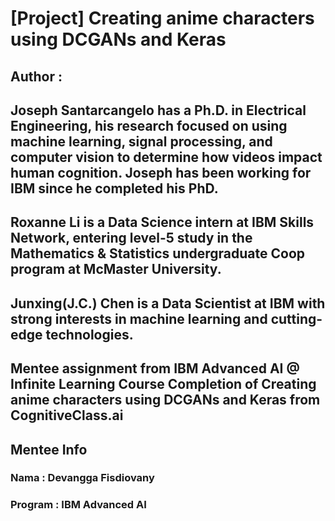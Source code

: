 # [Project] Creating anime characters using DCGANs and Keras
## Author : 
## Joseph Santarcangelo has a Ph.D. in Electrical Engineering, his research focused on using machine learning, signal processing, and computer vision to determine how videos impact human cognition. Joseph has been working for IBM since he completed his PhD.
## Roxanne Li is a Data Science intern at IBM Skills Network, entering level-5 study in the Mathematics & Statistics undergraduate Coop program at McMaster University.
## Junxing(J.C.) Chen is a Data Scientist at IBM with strong interests in machine learning and cutting-edge technologies. 

Mentee assignment from IBM Advanced AI @ Infinite Learning
Course Completion of Creating anime characters using DCGANs and Keras from CognitiveClass.ai
---

## Mentee Info
### Nama : Devangga Fisdiovany
### Program : IBM Advanced AI
